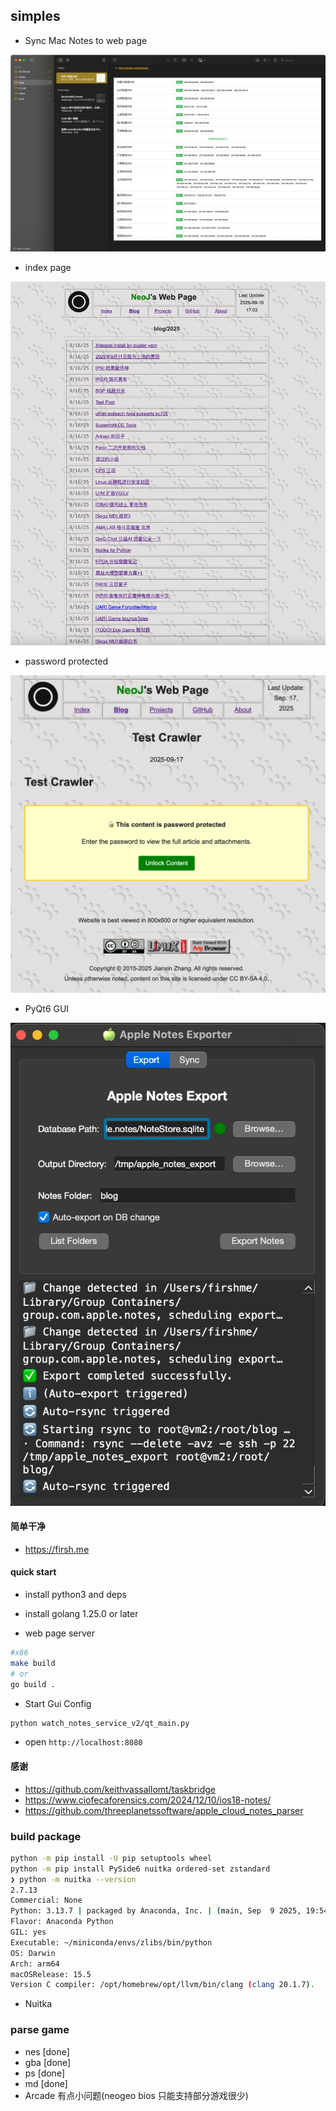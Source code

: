 ## simples

* Sync Mac Notes to web page


![img.png](img.png)

* index page

![img_2.png](img_2.png)

* password protected

![img_3.png](img_3.png)

* PyQt6 GUI

![img_1.png](img_1.png)
 
#### 简单干净

* https://firsh.me


#### quick start

* install python3 and deps

* install golang 1.25.0 or later

* web page server

```bash
#x86
make build 
# or
go build .
```

* Start Gui Config

```bash
python watch_notes_service_v2/qt_main.py
```

* open `http://localhost:8080`


#### 感谢

* https://github.com/keithvassallomt/taskbridge
* https://www.ciofecaforensics.com/2024/12/10/ios18-notes/
* https://github.com/threeplanetssoftware/apple_cloud_notes_parser



### build package 

```bash
python -m pip install -U pip setuptools wheel
python -m pip install PySide6 nuitka ordered-set zstandard
❯ python -m nuitka --version
2.7.13
Commercial: None
Python: 3.13.7 | packaged by Anaconda, Inc. | (main, Sep  9 2025, 19:54:17) [Clang 17.0.6 ]
Flavor: Anaconda Python
GIL: yes
Executable: ~/miniconda/envs/zlibs/bin/python
OS: Darwin
Arch: arm64
macOSRelease: 15.5
Version C compiler: /opt/homebrew/opt/llvm/bin/clang (clang 20.1.7).
```

* Nuitka



### parse game 

* nes [done]
* gba [done]
* ps  [done]
* md  [done]
* Arcade 有点小问题(neogeo bios 只能支持部分游戏很少)